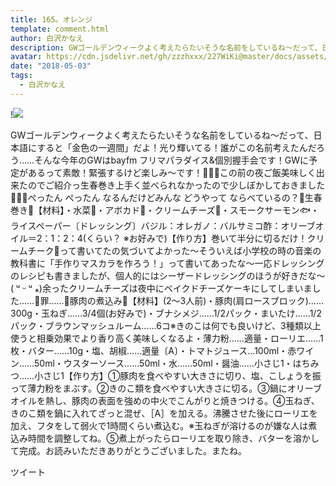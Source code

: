 ```yaml
---
title: 165。オレンジ
template: comment.html
author: 白沢かなえ
description: GWゴールデンウィークよく考えたらたいそうな名前をしているね〜だって、日本語にすると「金色の一週間」だよ！光り輝いてる！誰がこの名前考えたんだろう……そんな今年のGWはbayfm フリマパラダイス&amp;個別握手...
avatar: https://cdn.jsdelivr.net/gh/zzzhxxx/227WiKi@master/docs/assets/photo/avatar/kanae.jpg
date: "2018-05-03"
tags:
  - 白沢かなえ
---
```


!![](https://cdn.jsdelivr.net/gh/227WiKi/227WiKi-image@master/blog-image/kanae-2018-05-03_1.jpg)


GWゴールデンウィークよく考えたらたいそうな名前をしているね〜だって、日本語にすると「金色の一週間」だよ！光り輝いてる！誰がこの名前考えたんだろう……そんな今年のGWはbayfm フリマパラダイス&個別握手会です！GWに予定があるって素敵！緊張するけど楽しみ〜です！🌷🌷🌷この前の夜ご飯美味しく出来たのでご紹介っ生春巻き上手く並べられなかったので少しぼかしておきました🤦🏻‍♀️ぺったん ぺったん なるんだけどみんな どうやって ならべているの？🌸生春巻き🌸【材料】・水菜🥦・アボカド🥑・クリームチーズ🧀・スモークサーモン🐟・ライスペーパー〔ドレッシング〕バジル：オレガノ：バルサミコ酢：オリーブオイル＝2：1：2：4(くらい？ ※お好みで)【作り方】巻いて半分に切るだけ！クリームチーク🧀って書いてたの気づいてよかった〜そういえば小学校の時の音楽の教科書に「手作りマスカラを作ろう！」って書いてあったな〜一応ドレッシングのレシピも書きましたが、個人的にはシーザードレッシングのほうが好きだな〜( ᵘ ᵕ ᵘ ⁎)余ったクリームチーズは夜中にベイクドチーズケーキにしてしまいました……🐶罪……🌸豚肉の煮込み🌸【材料】(2〜3人前)・豚肉(肩ロースブロック)……300g・玉ねぎ……3/4個(お好みで)・ブナシメジ……1/2パック・まいたけ……1/2パック・ブラウンマッシュルーム……6コ※きのこは何でも良いけど、3種類以上使うと相乗効果でより香り高く美味しくなるよ・薄力粉……適量・ローリエ……1枚・バター……10g・塩、胡椒……適量〔A〕・トマトジュース…100ml・赤ワイン……50ml・ウスターソース……50ml・水……50ml・醤油……小さじ1・はちみつ……小さじ1【作り方】①豚肉を食べやすい大きさに切り、塩、こしょうを振って薄力粉をまぶす。②きのこ類を食べやすい大きさに切る。③鍋にオリーブオイルを熱し、豚肉の表面を強めの中火でこんがりと焼きつける。④玉ねぎ、きのこ類を鍋に入れてざっと混ぜ、［A］を加える。沸騰させた後にローリエを加え、フタをして弱火で1時間くらい煮込む。※玉ねぎが溶けるのが嫌な人は煮込み時間を調整してね。⑤煮上がったらローリエを取り除き、バターを溶かして完成。お読みいただきありがとうございました。またね。


ツイート



